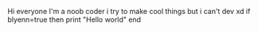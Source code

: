 Hi everyone
I'm a noob coder
i try to make cool things but i can't dev xd
if blyenn=true then
  print "Hello world"
end

